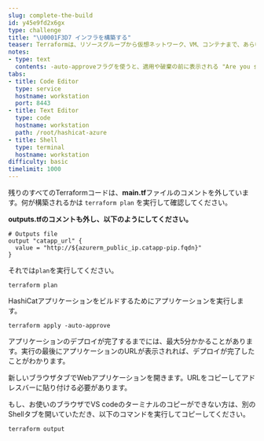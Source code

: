 ```yaml
---
slug: complete-the-build
id: y45e9fd2x6gx
type: challenge
title: "\U0001F3D7️ インフラを構築する"
teaser: Terraformは、リソースグループから仮想ネットワーク、VM、コンテナまで、あらゆるものを立ち上げることができます。
notes:
- type: text
  contents: -auto-approveフラグを使うと、適用や破棄の前に表示される "Are you sure?"の質問をスキップすることができます。注意して使用してください!
tabs:
- title: Code Editor
  type: service
  hostname: workstation
  port: 8443
- title: Text Editor
  type: code
  hostname: workstation
  path: /root/hashicat-azure
- title: Shell
  type: terminal
  hostname: workstation
difficulty: basic
timelimit: 1000
---
```

残りのすべてのTerraformコードは、**main.tf**ファイルのコメントを外しています。何が構築されるかは `terraform plan` を実行して確認してください。

**outputs.tfのコメントも外し、以下のようにしてください。**

```
# Outputs file
output "catapp_url" {
  value = "http://${azurerm_public_ip.catapp-pip.fqdn}"
}
```

それでは`plan`を実行してください。

```
terraform plan
```

HashiCatアプリケーションをビルドするためにアプリケーションを実行します。

```
terraform apply -auto-approve
```

アプリケーションのデプロイが完了するまでには、最大5分かかることがあります。実行の最後にアプリケーションのURLが表示されれば、デプロイが完了したことがわかります。

新しいブラウザタブでWebアプリケーションを開きます。URLをコピーしてアドレスバーに貼り付ける必要があります。

もし、お使いのブラウザでVS codeのターミナルのコピーができない方は、別のShellタブを開いていただき、以下のコマンドを実行してコピーしてください。

```
terraform output
```